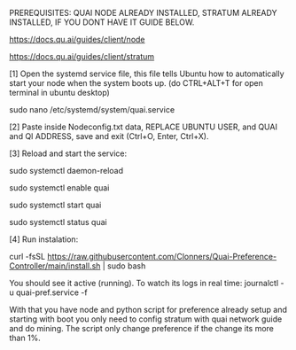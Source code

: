 PREREQUISITES: QUAI NODE ALREADY INSTALLED, STRATUM ALREADY INSTALLED, IF YOU DONT HAVE IT GUIDE BELOW.

https://docs.qu.ai/guides/client/node

https://docs.qu.ai/guides/client/stratum

[1] Open the systemd service file, this file tells Ubuntu how to automatically start your node when the system boots up.
(do CTRL+ALT+T for open terminal in ubuntu desktop)

sudo nano /etc/systemd/system/quai.service

[2] Paste inside Nodeconfig.txt data, REPLACE UBUNTU USER, and QUAI and QI ADDRESS, save and exit (Ctrl+O, Enter, Ctrl+X).

[3] Reload and start the service:

sudo systemctl daemon-reload

sudo systemctl enable quai

sudo systemctl start  quai

sudo systemctl status quai

[4] Run instalation:

curl -fsSL https://raw.githubusercontent.com/Clonners/Quai-Preference-Controller/main/install.sh | sudo bash

You should see it active (running). To watch its logs in real time:
journalctl -u quai-pref.service -f

With that you have node and python script for preference already setup and starting with boot you only need to config stratum with quai network guide and do mining.
The script only change preference if the change its more than 1%.
